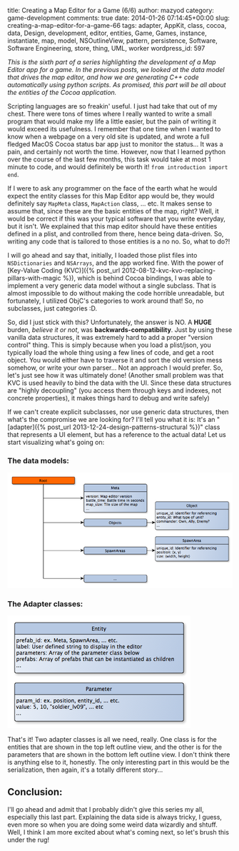title: Creating a Map Editor for a Game (6/6)
author: mazyod
category: game-development
comments: true
date: 2014-01-26 07:14:45+00:00
slug: creating-a-map-editor-for-a-game-66
tags: adapter, AppKit, class, cocoa, data, Design, development, editor, entities, Game, Games, instance, instantiate, map, model, NSOutlineView, pattern, persistence, Software, Software Engineering, store, thing, UML, worker
wordpress_id: 597

_This is the sixth part of a series highlighting the development of a Map Editor app for a game. In the previous posts, we looked at the data model that drives the map editor, and how we are generating C++ code automatically using python scripts. As promised, this part will be all about the entities of the Cocoa application._


Scripting languages are so freakin' useful. I just had take that out of my chest. There were tons of times where I really wanted to write a small program that would make my life a little easier, but the pain of writing it would exceed its usefulness. I remember that one time when I wanted to know when a webpage on a very old site is updated, and wrote a full fledged MacOS Cocoa status bar app just to monitor the status... It was a pain, and certainly not worth the time. However, now that I learned python over the course of the last few months, this task would take at most 1 minute to code, and would definitely be worth it! `from introduction import end`.


If I were to ask any programmer on the face of the earth what he would expect the entity classes for this Map Editor app would be, they would definitely say `MapMeta` class, `MapAction` class, ... etc. It makes sense to assume that, since these are the basic entities of the map, right? Well, it would be correct if this was your typical software that you write everyday, but it isn't. We explained that this map editor should have these entities defined in a plist, and controlled from there, hence being data-driven. So, writing any code that is tailored to those entities is a no no. So, what to do?!


I will go ahead and say that, initially, I loaded those plist files into `NSDictionaries` and `NSArrays`, and the app worked fine. With the power of [Key-Value Coding (KVC)]({% post_url 2012-08-12-kvc-kvo-replacing-pillars-with-magic %}), which is behind Cocoa bindings, I was able to implement a very generic data model without a single subclass. That is almost impossible to do without making the code horrible unreadable, but fortunately, I utilized ObjC's categories to work around that! So, no subclasses, just categories :D.


So, did I just stick with this? Unfortunately, the answer is NO. A **HUGE** burden, _believe it or not_, was **backwards-compatibility**. Just by using these vanilla data structures, it was extremely hard to add a proper "version control" thing. This is simply because when you load a plist/json, you typically load the whole thing using a few lines of code, and get a root object. You would either have to traverse it and sort the old version mess somehow, or write your own parser... Not an approach I would prefer. So, let's just see how it was ultimately done! (Another small problem was that KVC is used heavily to bind the data with the UI. Since these data structures are "highly decoupling" (you access them through keys and indexes, not concrete properties), it makes things hard to debug and write safely)


If we can't create explicit subclasses, nor use generic data structures, then what's the compromise we are looking for? I'll tell you what it is: It's an "[adapter]({% post_url 2013-12-24-design-patterns-structural %})" class that represents a UI element, but has a reference to the actual data! Let us start visualizing what's going on:


### The data models:

[![EverCraftModel](/images/evercraftmodel-e1390717916549.png)](/images/evercraftmodel.png)

### The Adapter classes:

[![EverCraftAdapters](/images/evercraftadapters.png)](/images/evercraftadapters.png)

That's it! Two adapter classes is all we need, really. One class is for the entities that are shown in the top left outline view, and the other is for the parameters that are shown in the bottom left outline view. I don't think there is anything else to it, honestly. The only interesting part in this would be the serialization, then again, it's a totally different story...

## Conclusion:

I'll go ahead and admit that I probably didn't give this series my all, especially this last part. Explaining the data side is always tricky, I guess, even more so when you are doing some weird data wizardly and shtuff. Well, I think I am more excited about what's coming next, so let's brush this under the rug!
